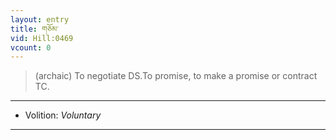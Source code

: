 ```yaml
---
layout: entry
title: གཅོམ་
vid: Hill:0469
vcount: 0
---
```

> (archaic) To negotiate DS\.To promise, to make a promise or contract TC\.

---
* Volition: _Voluntary_

---


